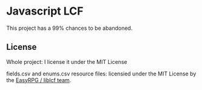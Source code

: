 # Javascript LCF

This project has a 99% chances to be abandoned.

## License

Whole project: I license it under the MIT License

fields.csv and enums.csv resource files: licensied under the MIT License by the
[EasyRPG / liblcf team](https://github.com/EasyRPG/liblcf).

